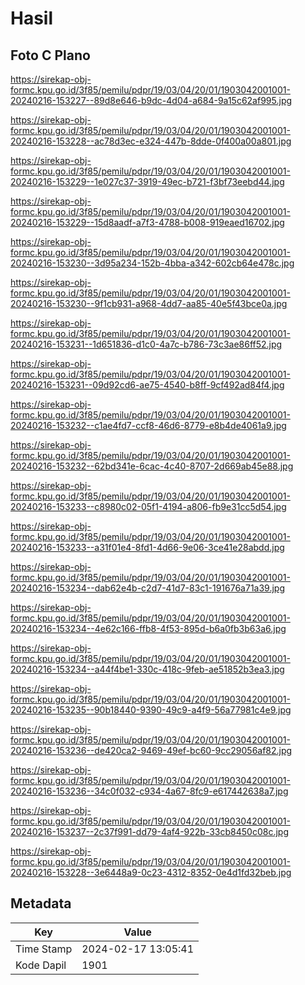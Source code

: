 # Hasil

## Foto C Plano

https://sirekap-obj-formc.kpu.go.id/3f85/pemilu/pdpr/19/03/04/20/01/1903042001001-20240216-153227--89d8e646-b9dc-4d04-a684-9a15c62af995.jpg

https://sirekap-obj-formc.kpu.go.id/3f85/pemilu/pdpr/19/03/04/20/01/1903042001001-20240216-153228--ac78d3ec-e324-447b-8dde-0f400a00a801.jpg

https://sirekap-obj-formc.kpu.go.id/3f85/pemilu/pdpr/19/03/04/20/01/1903042001001-20240216-153229--1e027c37-3919-49ec-b721-f3bf73eebd44.jpg

https://sirekap-obj-formc.kpu.go.id/3f85/pemilu/pdpr/19/03/04/20/01/1903042001001-20240216-153229--15d8aadf-a7f3-4788-b008-919eaed16702.jpg

https://sirekap-obj-formc.kpu.go.id/3f85/pemilu/pdpr/19/03/04/20/01/1903042001001-20240216-153230--3d95a234-152b-4bba-a342-602cb64e478c.jpg

https://sirekap-obj-formc.kpu.go.id/3f85/pemilu/pdpr/19/03/04/20/01/1903042001001-20240216-153230--9f1cb931-a968-4dd7-aa85-40e5f43bce0a.jpg

https://sirekap-obj-formc.kpu.go.id/3f85/pemilu/pdpr/19/03/04/20/01/1903042001001-20240216-153231--1d651836-d1c0-4a7c-b786-73c3ae86ff52.jpg

https://sirekap-obj-formc.kpu.go.id/3f85/pemilu/pdpr/19/03/04/20/01/1903042001001-20240216-153231--09d92cd6-ae75-4540-b8ff-9cf492ad84f4.jpg

https://sirekap-obj-formc.kpu.go.id/3f85/pemilu/pdpr/19/03/04/20/01/1903042001001-20240216-153232--c1ae4fd7-ccf8-46d6-8779-e8b4de4061a9.jpg

https://sirekap-obj-formc.kpu.go.id/3f85/pemilu/pdpr/19/03/04/20/01/1903042001001-20240216-153232--62bd341e-6cac-4c40-8707-2d669ab45e88.jpg

https://sirekap-obj-formc.kpu.go.id/3f85/pemilu/pdpr/19/03/04/20/01/1903042001001-20240216-153233--c8980c02-05f1-4194-a806-fb9e31cc5d54.jpg

https://sirekap-obj-formc.kpu.go.id/3f85/pemilu/pdpr/19/03/04/20/01/1903042001001-20240216-153233--a31f01e4-8fd1-4d66-9e06-3ce41e28abdd.jpg

https://sirekap-obj-formc.kpu.go.id/3f85/pemilu/pdpr/19/03/04/20/01/1903042001001-20240216-153234--dab62e4b-c2d7-41d7-83c1-191676a71a39.jpg

https://sirekap-obj-formc.kpu.go.id/3f85/pemilu/pdpr/19/03/04/20/01/1903042001001-20240216-153234--4e62c166-ffb8-4f53-895d-b6a0fb3b63a6.jpg

https://sirekap-obj-formc.kpu.go.id/3f85/pemilu/pdpr/19/03/04/20/01/1903042001001-20240216-153234--a44f4be1-330c-418c-9feb-ae51852b3ea3.jpg

https://sirekap-obj-formc.kpu.go.id/3f85/pemilu/pdpr/19/03/04/20/01/1903042001001-20240216-153235--90b18440-9390-49c9-a4f9-56a77981c4e9.jpg

https://sirekap-obj-formc.kpu.go.id/3f85/pemilu/pdpr/19/03/04/20/01/1903042001001-20240216-153236--de420ca2-9469-49ef-bc60-9cc29056af82.jpg

https://sirekap-obj-formc.kpu.go.id/3f85/pemilu/pdpr/19/03/04/20/01/1903042001001-20240216-153236--34c0f032-c934-4a67-8fc9-e617442638a7.jpg

https://sirekap-obj-formc.kpu.go.id/3f85/pemilu/pdpr/19/03/04/20/01/1903042001001-20240216-153237--2c37f991-dd79-4af4-922b-33cb8450c08c.jpg

https://sirekap-obj-formc.kpu.go.id/3f85/pemilu/pdpr/19/03/04/20/01/1903042001001-20240216-153228--3e6448a9-0c23-4312-8352-0e4d1fd32beb.jpg


## Metadata

| Key        | Value               |
| ---------- | ------------------- |
| Time Stamp | 2024-02-17 13:05:41 |
| Kode Dapil | 1901                |



